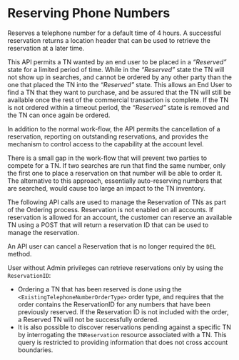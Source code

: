 # Reserving Phone Numbers

Reserves a telephone number for a default time of 4 hours. A successful reservation returns a location header that can be used to retrieve the reservation at a later time.

This API permits a TN wanted by an end user to be placed in a _“Reserved”_ state for a limited period of time.  While in the _“Reserved”_ state the TN will not show up in searches, and cannot be ordered by any other party than the one that placed the TN into the _“Reserved”_ state.  This allows an End User to find a TN that they want to purchase, and be assured that the TN will still be available once the rest of the commercial transaction is complete.  If the TN is not ordered within a timeout period, the _“Reserved”_ state is removed and the TN can once again be ordered.

In addition to the normal work-flow, the API permits the cancellation of a reservation, reporting on outstanding reservations, and provides the mechanism to control access to the capability at the account level.

There is a small gap in the work-flow that will prevent two parties to compete for a TN.  If two searches are run that find the same number, only the first one to place a reservation on that number will be able to order it.  The alternative to this approach, essentially auto-reserving numbers that are searched, would cause too large an impact to the TN inventory.

The following API calls are used to manage the Reservation of TNs as part of the Ordering process.  Reservation is not enabled on all accounts.   If reservation is allowed for an account, the customer can reserve an available TN using a POST that will return a reservation ID that can be used to manage the reservation.

An API user can cancel a Reservation that is no longer required the <code class="delete">DEL </code> method.

User without Admin privileges can retrieve reservations only by using the `ReservationID`:

* Ordering a TN that has been reserved is done using the `<ExistingTelephoneNumberOrderType>` order type, and requires that the order contains the ReservationID for any numbers that have been previously reserved.   If the Reservation ID is not included with the order, a Reserved TN will not be successfully ordered.
* It is also possible to discover reservations pending against a specific TN by interrogating the `TNReservation` resource associated with a TN.  This query is restricted to providing information that does not cross account boundaries.






